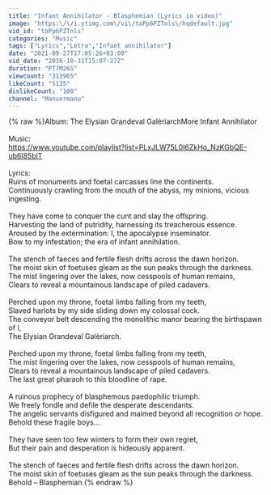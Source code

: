 ```yaml
---
title: "Infant Annihilator - Blasphemian (Lyrics in video)"
image: "https:\/\/i.ytimg.com\/vi\/taPp6PZTnls\/hqdefault.jpg"
vid_id: "taPp6PZTnls"
categories: "Music"
tags: ["Lyrics","Letra","Infant annihilator"]
date: "2021-09-27T17:05:26+03:00"
vid_date: "2016-10-31T15:07:27Z"
duration: "PT7M26S"
viewcount: "313965"
likeCount: "5135"
dislikeCount: "100"
channel: "Manuermanu"
---
```

{% raw %}Album: The Elysian Grandeval GalèriarchMore Infant Annihilator <br /><br />Music:<br /><a rel="nofollow" target="blank" href="https://www.youtube.com/playlist?list=PLxJLW75L0I6ZkHo_NzKGbQE-ub6l85blT">https://www.youtube.com/playlist?list=PLxJLW75L0I6ZkHo_NzKGbQE-ub6l85blT</a><br /><br />Lyrics:<br />Ruins of monuments and foetal carcasses line the continents.<br />Continuously crawling from the mouth of the abyss, my minions, vicious ingesting.<br /><br />They have come to conquer the cunt and slay the offspring.<br />Harvesting the land of putridity, harnessing its treacherous essence.<br />Aroused by the extermination: I, the apocalypse inseminator.<br />Bow to my infestation; the era of infant annihilation.<br /><br />The stench of faeces and fertile flesh drifts across the dawn horizon.<br />The moist skin of foetuses gleam as the sun peaks through the darkness.<br />The mist lingering over the lakes, now cesspools of human remains,<br />Clears to reveal a mountainous landscape of piled cadavers.<br /><br />Perched upon my throne, foetal limbs falling from my teeth,<br />Slaved harlots by my side sliding down my colossal cock.<br />The conveyor belt descending the monolithic manor bearing the birthspawn of I,<br />The Elysian Grandeval Galèriarch.<br /><br />Perched upon my throne, foetal limbs falling from my teeth,<br />The mist lingering over the lakes, now cesspools of human remains,<br />Clears to reveal a mountainous landscape of piled cadavers.<br />The last great pharaoh to this bloodline of rape.<br /><br />A ruinous prophecy of blasphemous paedophilic triumph.<br />We freely fondle and defile the desperate descendants.<br />The angelic servants disfigured and maimed beyond all recognition or hope.<br />Behold these fragile boys...<br /><br />They have seen too few winters to form their own regret,<br />But their pain and desperation is hideously apparent.<br /><br />The stench of faeces and fertile flesh drifts across the dawn horizon.<br />The moist skin of foetuses gleam as the sun peaks through the darkness.<br />Behold – Blasphemian.{% endraw %}
